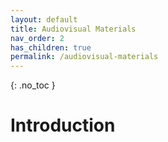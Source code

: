 ```yaml
---
layout: default
title: Audiovisual Materials
nav_order: 2
has_children: true
permalink: /audiovisual-materials
---
```


{: .no_toc }

# Introduction